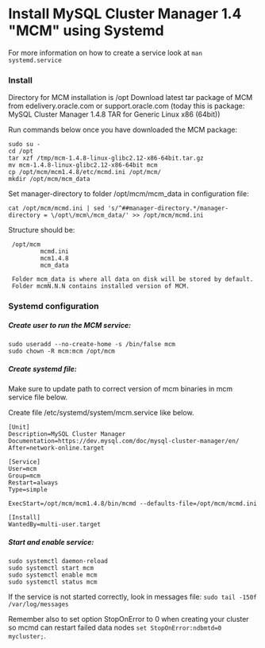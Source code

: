 # Install MySQL Cluster Manager 1.4 "MCM" using Systemd

For more information on how to create a service look at ```man systemd.service```

### Install

Directory for MCM installation is /opt
Download latest tar package of MCM from edelivery.oracle.com or support.oracle.com
(today this is package: MySQL Cluster Manager 1.4.8 TAR for Generic Linux x86 (64bit))

Run commands below once you have downloaded the MCM package:
```
sudo su -
cd /opt
tar xzf /tmp/mcm-1.4.8-linux-glibc2.12-x86-64bit.tar.gz
mv mcm-1.4.8-linux-glibc2.12-x86-64bit mcm
cp /opt/mcm/mcm1.4.8/etc/mcmd.ini /opt/mcm/
mkdir /opt/mcm/mcm_data
```
Set manager-directory to folder /opt/mcm/mcm_data in configuration file:
```
cat /opt/mcm/mcmd.ini | sed 's/^##manager-directory.*/manager-directory = \/opt\/mcm\/mcm_data/' >> /opt/mcm/mcmd.ini
```

Structure should be:
```
 /opt/mcm
         mcmd.ini
         mcm1.4.8
         mcm_data

 Folder mcm_data is where all data on disk will be stored by default.
 Folder mcmN.N.N contains installed version of MCM.
```

### Systemd configuration

##### Create user to run the MCM service:
```
sudo useradd --no-create-home -s /bin/false mcm
sudo chown -R mcm:mcm /opt/mcm
```

##### Create systemd file:

Make sure to update path to correct version of mcm binaries in
mcm service file below.

Create file /etc/systemd/system/mcm.service like below.
```
[Unit]
Description=MySQL Cluster Manager
Documentation=https://dev.mysql.com/doc/mysql-cluster-manager/en/
After=network-online.target

[Service]
User=mcm
Group=mcm
Restart=always
Type=simple

ExecStart=/opt/mcm/mcm1.4.8/bin/mcmd --defaults-file=/opt/mcm/mcmd.ini

[Install]
WantedBy=multi-user.target
```

##### Start and enable service:
```
sudo systemctl daemon-reload
sudo systemctl start mcm
sudo systemctl enable mcm
sudo systemctl status mcm
```
If the service is not started correctly, look in messages file: ```sudo tail -150f /var/log/messages```

Remember also to set option StopOnError to 0 when creating your cluster so mcmd can restart failed data nodes ```set StopOnError:ndbmtd=0 mycluster;```.

